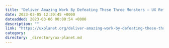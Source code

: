 ```yaml
---
title: "Deliver Amazing Work By Defeating These Three Monsters — UX Reflection #4"
date: 2023-03-05 12:30:45 +0000
dateadded: 2023-03-06 00:00:54 +0000
description: ""
link: "https://uxplanet.org/deliver-amazing-work-by-defeating-these-three-monsters-ux-reflection-4-b3d5cee098bd?source=rss----819cc2aaeee0---4"
category:
directory: _directory/ux-planet.md
---
```

